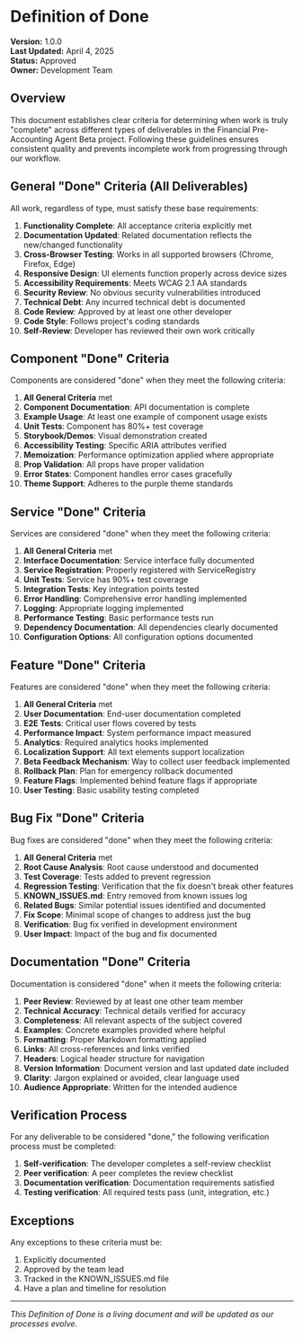 # Definition of Done

**Version:** 1.0.0  
**Last Updated:** April 4, 2025  
**Status:** Approved  
**Owner:** Development Team  

## Overview

This document establishes clear criteria for determining when work is truly "complete" across different types of deliverables in the Financial Pre-Accounting Agent Beta project. Following these guidelines ensures consistent quality and prevents incomplete work from progressing through our workflow.

## General "Done" Criteria (All Deliverables)

All work, regardless of type, must satisfy these base requirements:

1. **Functionality Complete**: All acceptance criteria explicitly met
2. **Documentation Updated**: Related documentation reflects the new/changed functionality
3. **Cross-Browser Testing**: Works in all supported browsers (Chrome, Firefox, Edge)
4. **Responsive Design**: UI elements function properly across device sizes
5. **Accessibility Requirements**: Meets WCAG 2.1 AA standards
6. **Security Review**: No obvious security vulnerabilities introduced
7. **Technical Debt**: Any incurred technical debt is documented
8. **Code Review**: Approved by at least one other developer
9. **Code Style**: Follows project's coding standards
10. **Self-Review**: Developer has reviewed their own work critically

## Component "Done" Criteria

Components are considered "done" when they meet the following criteria:

1. **All General Criteria** met
2. **Component Documentation**: API documentation is complete
3. **Example Usage**: At least one example of component usage exists
4. **Unit Tests**: Component has 80%+ test coverage
5. **Storybook/Demos**: Visual demonstration created
6. **Accessibility Testing**: Specific ARIA attributes verified
7. **Memoization**: Performance optimization applied where appropriate
8. **Prop Validation**: All props have proper validation
9. **Error States**: Component handles error cases gracefully
10. **Theme Support**: Adheres to the purple theme standards

## Service "Done" Criteria

Services are considered "done" when they meet the following criteria:

1. **All General Criteria** met
2. **Interface Documentation**: Service interface fully documented
3. **Service Registration**: Properly registered with ServiceRegistry
4. **Unit Tests**: Service has 90%+ test coverage
5. **Integration Tests**: Key integration points tested
6. **Error Handling**: Comprehensive error handling implemented
7. **Logging**: Appropriate logging implemented
8. **Performance Testing**: Basic performance tests run
9. **Dependency Documentation**: All dependencies clearly documented
10. **Configuration Options**: All configuration options documented

## Feature "Done" Criteria

Features are considered "done" when they meet the following criteria:

1. **All General Criteria** met
2. **User Documentation**: End-user documentation completed
3. **E2E Tests**: Critical user flows covered by tests
4. **Performance Impact**: System performance impact measured
5. **Analytics**: Required analytics hooks implemented
6. **Localization Support**: All text elements support localization
7. **Beta Feedback Mechanism**: Way to collect user feedback implemented
8. **Rollback Plan**: Plan for emergency rollback documented
9. **Feature Flags**: Implemented behind feature flags if appropriate
10. **User Testing**: Basic usability testing completed

## Bug Fix "Done" Criteria

Bug fixes are considered "done" when they meet the following criteria:

1. **All General Criteria** met
2. **Root Cause Analysis**: Root cause understood and documented
3. **Test Coverage**: Tests added to prevent regression
4. **Regression Testing**: Verification that the fix doesn't break other features
5. **KNOWN_ISSUES.md**: Entry removed from known issues log
6. **Related Bugs**: Similar potential issues identified and documented
7. **Fix Scope**: Minimal scope of changes to address just the bug
8. **Verification**: Bug fix verified in development environment
9. **User Impact**: Impact of the bug and fix documented

## Documentation "Done" Criteria

Documentation is considered "done" when it meets the following criteria:

1. **Peer Review**: Reviewed by at least one other team member
2. **Technical Accuracy**: Technical details verified for accuracy
3. **Completeness**: All relevant aspects of the subject covered
4. **Examples**: Concrete examples provided where helpful
5. **Formatting**: Proper Markdown formatting applied
6. **Links**: All cross-references and links verified
7. **Headers**: Logical header structure for navigation
8. **Version Information**: Document version and last updated date included
9. **Clarity**: Jargon explained or avoided, clear language used
10. **Audience Appropriate**: Written for the intended audience

## Verification Process

For any deliverable to be considered "done," the following verification process must be completed:

1. **Self-verification**: The developer completes a self-review checklist
2. **Peer verification**: A peer completes the review checklist
3. **Documentation verification**: Documentation requirements satisfied
4. **Testing verification**: All required tests pass (unit, integration, etc.)

## Exceptions

Any exceptions to these criteria must be:

1. Explicitly documented
2. Approved by the team lead
3. Tracked in the KNOWN_ISSUES.md file
4. Have a plan and timeline for resolution

---

*This Definition of Done is a living document and will be updated as our processes evolve.*
